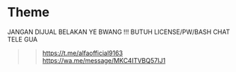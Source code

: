 # Theme
JANGAN DIJUAL BELAKAN YE BWANG !!!
BUTUH LICENSE/PW/BASH CHAT TELE GUA
>> https://t.me/alfaofficial9163
>> https://wa.me/message/MKC4ITVBQ57IJ1